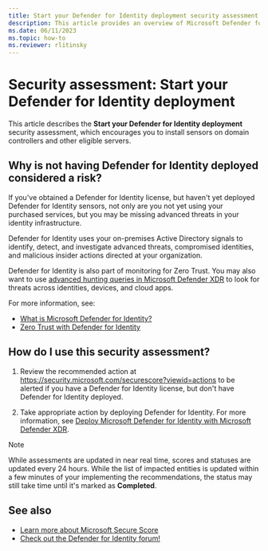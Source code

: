 ```yaml
---
title: Start your Defender for Identity deployment security assessment
description: This article provides an overview of Microsoft Defender for Identity's Start your Defender for Identity deployment security posture assessment report.
ms.date: 06/11/2023
ms.topic: how-to
ms.reviewer: rlitinsky
---
```


# Security assessment: Start your Defender for Identity deployment

This article describes the **Start your Defender for Identity deployment** security assessment, which encourages you to install sensors on domain controllers and other eligible servers.

## Why is not having Defender for Identity deployed considered a risk?

If you've obtained a Defender for Identity license, but haven't yet deployed Defender for Identity sensors, not only are you not yet using your purchased services, but you may be missing advanced threats in your identity infrastructure.

Defender for Identity uses your on-premises Active Directory signals to identify, detect, and investigate advanced threats, compromised identities, and malicious insider actions directed at your organization.

Defender for Identity is also part of monitoring for Zero Trust. You may also want to use [advanced hunting queries in Microsoft Defender XDR](/microsoft-365/security/defender/advanced-hunting-overview) to look for threats across identities, devices, and cloud apps.

For more information, see:

- [What is Microsoft Defender for Identity?](what-is.md)
- [Zero Trust with Defender for Identity](zero-trust.md)

## How do I use this security assessment?

1. Review the recommended action at <https://security.microsoft.com/securescore?viewid=actions> to be alerted if you have a Defender for Identity license, but don't have Defender for Identity deployed.

1. Take appropriate action by deploying Defender for Identity. For more information, see [Deploy Microsoft Defender for Identity with Microsoft Defender XDR](deploy-defender-identity.md).

> [!NOTE]
> While assessments are updated in near real time, scores and statuses are updated every 24 hours.  While the list of impacted entities is updated within a few minutes of your implementing the recommendations, the status may still take time until it's marked as **Completed**.
>

## See also

- [Learn more about Microsoft Secure Score](/microsoft-365/security/defender/microsoft-secure-score)
- [Check out the Defender for Identity forum!](<https://aka.ms/MDIcommunity>)

